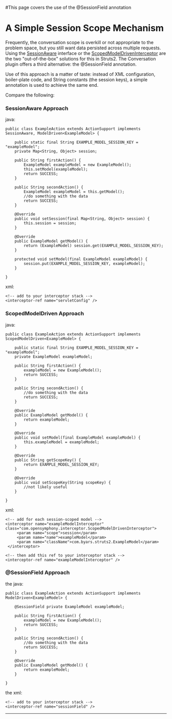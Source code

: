 #This page covers the use of the @SessionField annotation

# A Simple Session Scope Mechanism #

Frequently, the conversation scope is overkill or not appropriate to the problem space, but you still want data persisted across multiple requests.  Using the [SessionAware](http://struts.apache.org/2.x/struts2-core/apidocs/org/apache/struts2/interceptor/SessionAware.html) interface or the [ScopedModelDrivenInterceptor](http://struts.apache.org/2.x/docs/scoped-model-driven-interceptor.html) are the two "out-of-the-box" solutions for this in Struts2.  The Conversation plugin offers a third alternative:  the @SessionField annotation.

Use of this approach is a matter of taste:  instead of XML configuration, boiler-plate code, and String constants (the session keys), a simple annotation is used to achieve the same end.

Compare the following:

### SessionAware Approach ###

java:
```
public class ExampleAction extends ActionSupport implements SessionAware, ModelDriven<ExampleModel> {
    
    public static final String EXAMPLE_MODEL_SESSION_KEY = "exampleModel";
    private Map<String, Object> session;
    
    public String firstAction() {
        ExampleModel exampleModel = new ExampleModel();
        this.setModel(exampleModel);
        return SUCCESS;
    }
    
    public String secondAction() {
        ExampleModel exampleModel = this.getModel();
        //do something with the data
        return SUCCESS;
    }

    @Override
    public void setSession(final Map<String, Object> session) {
        this.session = session;
    }

    @Override
    public ExampleModel getModel() {
        return (ExampleModel) session.get(EXAMPLE_MODEL_SESSION_KEY);
    }
    
    protected void setModel(final ExampleModel exampleModel) {
        session.put(EXAMPLE_MODEL_SESSION_KEY, exampleModel);
    }

}
```

xml:
```
<!-- add to your interceptor stack -->
<interceptor-ref name="servletConfig" />
```

### ScopedModelDriven Approach ###

java:
```
public class ExampleAction extends ActionSupport implements ScopedModelDriven<ExampleModel> {
    
    public static final String EXAMPLE_MODEL_SESSION_KEY = "exampleModel";
    private ExampleModel exampleModel;
    
    public String firstAction() {
        exampleModel = new ExampleModel();
        return SUCCESS;
    }
    
    public String secondAction() {
        //do something with the data
        return SUCCESS;
    }

    @Override
    public ExampleModel getModel() {
        return exampleModel;
    }
    
    @Override
    public void setModel(final ExampleModel exampleModel) {
        this.exampleModel = exampleModel;
    }

    @Override
    public String getScopeKey() {
        return EXAMPLE_MODEL_SESSION_KEY;
    }

    @Override
    public void setScopeKey(String scopeKey) {
        //not likely useful
    }

}
```

xml:
```
<!-- add for each session-scoped model -->
<interceptor name="exampleModelInterceptor" class="com.opensymphony.interceptor.ScopedModelDrivenInterceptor">
     <param name="scope">session</param>
     <param name="name">exampleModel</param>
     <param name="className">com.byars.struts2.ExampleModel</param>
 </interceptor>

<!-- then add this ref to your interceptor stack -->
<interceptor-ref name="exampleModelInterceptor" />
```
### @SessionField Approach ###

the java:
```
public class ExampleAction extends ActionSupport implements ModelDriven<ExampleModel> {
    
    @SessionField private ExampleModel exampleModel;
    
    public String firstAction() {
        exampleModel = new ExampleModel();
        return SUCCESS;
    }
    
    public String secondAction() {
        //do something with the data
        return SUCCESS;
    }

    @Override
    public ExampleModel getModel() {
        return exampleModel;
    }

}
```

the xml:
```
<!-- add to your interceptor stack -->
<interceptor-ref name="sessionField" />
```


---
